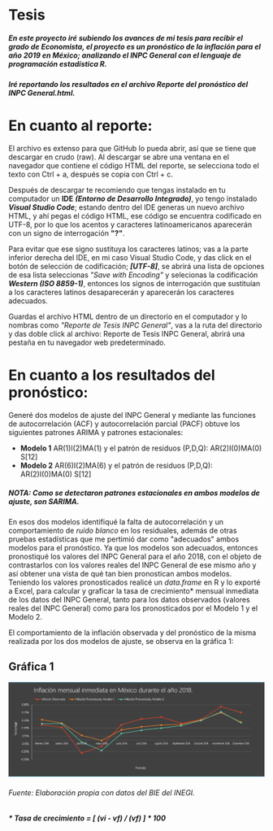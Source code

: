 # Tesis 

##### En este proyecto iré subiendo los avances de mi tesis para recibir el grado de Economista, el proyecto es un pronóstico de la inflación para el año 2019 en México; analizando el INPC General con el lenguaje de programación estadística R. 

##### Iré reportando los resultados en el archivo *Reporte del pronóstico del INPC General.html*.

# En cuanto al reporte:

El archivo es extenso para que GitHub lo pueda abrir, así que se tiene que descargar en crudo (raw). 
Al descargar se abre una ventana en el navegador que contiene el código HTML del reporte, 
se selecciona todo el texto con Ctrl + a, después se copia con Ctrl + c.

Después de descargar te recomiendo que tengas instalado en tu computador un **IDE** ***(Entorno de Desarrollo Integrado)***, 
yo tengo instalado ***Visual Studio Code***; estando dentro del IDE generas un nuevo archivo HTML, y ahí pegas el código HTML,
ese código se encuentra codificado en UTF-8, por lo que los acentos y caracteres latinoamericanos aparecerán con un signo de 
interrogación **"?"**.

Para evitar que ese signo sustituya los caracteres latinos; vas a la parte inferior derecha del IDE, en mi caso
Visual Studio Code, y das click en el botón de selección de codificación; ***[UTF-8]***, se abrirá una lista de opciones
de esa lista seleccionas *"Save with Encoding"* y selecionas la codificación ***Western (ISO 8859-1)***, entonces los 
signos de interrogación que sustituían a los caracteres latinos desaparecerán y aparecerán los caracteres adecuados.

Guardas el archivo HTML dentro de un directorio en el computador y lo nombras como *"Reporte de Tesis INPC General"*, vas a la 
ruta del directorio y das doble click al archivo: Reporte de Tesis INPC General, abrirá una pestaña en tu navegador web predeterminado.

# En cuanto a los resultados del pronóstico:

Generé dos modelos de ajuste del INPC General y mediante las funciones de autocorrelación (ACF) y autocorrelación parcial (PACF) obtuve los siguientes patrones ARIMA y patrones estacionales:

  * **Modelo 1** AR(1)I(2)MA(1) y el patrón de residuos (P,D,Q): AR(2)I(0)MA(0) S[12]
  * **Modelo 2** AR(6)I(2)MA(6) y el patrón de residuos (P,D,Q): AR(2)I(0)MA(0) S[12]
  
##### *NOTA: Como se detectaron patrones estacionales en ambos modelos de ajuste, son SARIMA.*

En esos dos modelos identifiqué la falta de autocorrelación y un comportamiento de *ruido blanco* en los residuales, además de otras pruebas estadísticas que me pertimió dar como "adecuados" ambos modelos para el pronóstico. Ya que los modelos son adecuados, entonces pronostiqué los valores del INPC General para el año 2018, con el objeto de contrastarlos con los valores reales del INPC General de ese mismo año y así obtener una vista de qué tan bien pronostican ambos modelos. Teniendo los valores pronosticados realicé un *data.frame* en R y lo exporté a Excel, para calcular y graficar la tasa de crecimiento* mensual inmediata de los datos del INPC General, tanto para los datos observados (valores reales del INPC General) como para los pronosticados por el Modelo 1 y el Modelo 2.

El comportamiento de la inflación observada y del pronóstico de la misma realizada por los dos modelos de ajuste, se observa en la gráfica 1:
##                                             Gráfica 1
<img src="https://github.com/StefanoSoriano/Tesis/blob/master/imágenes/Inflación%20inmediata%202018.png" alt="drawing"/>

###### Fuente: Elaboración propia con datos del BIE del INEGI.

##### * Tasa de crecimiento = [ (vi - vf) / (vf) ] * 100
